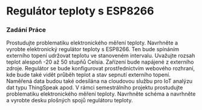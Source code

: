 # Regulátor teploty s ESP8266

### Zadání Práce
Prostudujte problematiku elektronického měření teploty. Navrhněte a vyrobte elektronický regulátor teploty s ESP8266. Ten bude spínáním externího topení udržovat teplotu ve stanoveném intervalu. Uvažujte rozsah teplot alespoň -20 až 50 stupňů Celsia. Zařízení bude napájené z externího zdroje. Regulátor se bude konfigurovat prostřednictvím webového rozhraní, kde bude také vidět průběh teplot a stav sepnutí externího topení. Naměřená data budou také odesílána na cloudovou službu pro IoT analýzu dat typu ThingSpeak apod. V rámci semestrálního projektu prostudujte problematiku elektronického měření teploty. Navrhněte schéma a navrhněte a vyrobte desku plošných spojů regulátoru teploty.
